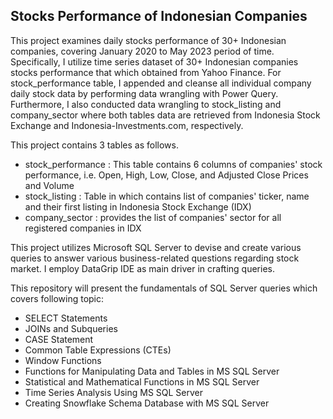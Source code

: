 ## Stocks Performance of Indonesian Companies
This project examines daily stocks performance of 30+ Indonesian companies, covering January 2020 to May 2023 period of time. Specifically, I utilize time series dataset of 30+ Indonesian companies stocks performance that which obtained from Yahoo Finance. For stock_performance table, I appended and cleanse all individual company daily stock data by performing data wrangling with Power Query. Furthermore, I also conducted data wrangling to stock_listing and company_sector where both tables data are retrieved from Indonesia Stock Exchange and Indonesia-Investments.com, respectively.

This project contains 3 tables as follows.
+ stock_performance    : This table contains 6 columns of companies' stock performance, i.e. Open, High, Low, Close, and Adjusted Close Prices and Volume
+ stock_listing         : Table in which contains list of companies' ticker, name and their first listing in Indonesia Stock Exchange (IDX)
+ company_sector        : provides the list of companies' sector for all registered companies in IDX

This project utilizes Microsoft SQL Server to devise and create various queries to answer various business-related questions regarding stock market. I employ DataGrip IDE as main driver in crafting queries.

This repository will present the fundamentals of SQL Server queries which covers following topic:
+ SELECT Statements
+ JOINs and Subqueries
+ CASE Statement
+ Common Table Expressions (CTEs)
+ Window Functions
+ Functions for Manipulating Data and Tables in MS SQL Server
+ Statistical and Mathematical Functions in MS SQL Server
+ Time Series Analysis Using MS SQL Server
+ Creating Snowflake Schema Database with MS SQL Server
